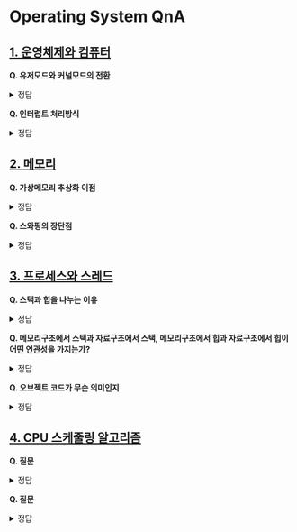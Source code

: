 # Operating System QnA

## [1. 운영체제와 컴퓨터](https://github.com/DE-multi/CS_study/blob/main/Operating%20System/1.%20%EC%9A%B4%EC%98%81%EC%B2%B4%EC%A0%9C%EC%99%80%20%EC%BB%B4%ED%93%A8%ED%84%B0.md)  
  
**Q. 유저모드와 커널모드의 전환**  
<details>
<summary>정답</summary>
<br>  

  컴퓨터의 보안을 위해서 커널모드와 유저모드로 나누어 운영체제의 중추적인 역할을 하는 커널에 접근하고 수정할 수 있는 권한을 제한한다.  
  유저모드 = 일반 권한  
  커널모드 = 관리자 권한  
  이라고 생각하면 된다.   
  
  커널모드에선 커널을 직접 수정할 수 있고 모든 파일에 접근하여 수정,삭제 등을 할 수 있다.  
  
  유저모드에서 커널모드로의 전환은 **시스템콜**을 호출하여 진행한다.  
  유저프로그램이 I/O요청을 하면 (올바른 I/O요청 인지 확인 후) modebit가 1에서 0으로 바뀌어 커널모드로 변환되어 실행한 후   
  다시 modebit를 0에서 1로 바뀌어 유저모드로 전환한다.   
  
</details>

**Q. 인터럽트 처리방식**  
<details>
<summary>정답</summary>
<br>  
  
  인터럽트란 어떤 신호가 들어왔을때 CPU를 잠시 중단하는 것이다.  
  CPU는 기계어로 쓰인 컴퓨터 프로그램의 명령어를 해석하여 실행하고 외부에서 정보를 입력받아,이를 기억하고, 연산하며, 결과를 외부로 출력한다.  
  이러한 과정중에 인터럽트가 발생하면 원래 하던 작업(주프로그램)을 중지하고 **인터럽트 서비스루틴**을 실행하여 인터럽트 처리 후 다시 주 프로그램으로 복귀한다.  
  ![image](https://user-images.githubusercontent.com/108858076/209749396-2756ff82-6e9b-4613-916b-21be707f4b71.png)  
 
  참고 : https://m.blog.naver.com/PostView.naver?isHttpsRedirect=true&blogId=scw0531&logNo=220650635893

</details>


## [2. 메모리](https://github.com/DE-multi/CS_study/blob/main/Operating%20System/2.%20%EB%A9%94%EB%AA%A8%EB%A6%AC.md)  
  
**Q. 가상메모리 추상화 이점**  
<details>
<summary>정답</summary>
<br>  

</details>

**Q. 스와핑의 장단점**  
<details>
<summary>정답</summary>
<br>  

</details>

## [3. 프로세스와 스레드](https://github.com/DE-multi/CS_study/blob/main/Operating%20System/%ED%94%84%EB%A1%9C%EC%84%B8%EC%8A%A4%EC%99%80%20%EC%8A%A4%EB%A0%88%EB%93%9C.md)  
  
  
**Q. 스택과 힙을 나누는 이유**  
<details>
<summary>정답</summary>
<br>  
스텍과 힙의 정확한 차이점
- 스텍은 접근이 매우빠르고 변수를 명시적으로 할당 해제할 필요가없다 (컴파일러에 의해 메모리가 햊제 할당이 된다)
- 힙은 동적으로 메모리를 할당할 때 사용된다. (프로그래머가 직접 할당시킴) 

스텍과 힙을 나눈이유
- 스텍은 매우빠르게 접근이 가능하고 메모리의 낭비된 공간이 없이 사용가능하다. 스텍의 의미대로 차례대로 쌓기때문

- 힙은 사용자가 따로 할당 관리를 해서 사용해야 한다 때문에 스택보다 느리게 할당된다 용량은 크지만 단편화의 위험이있다 

힙의 장점을 포함한 스텍을 구현할수없는 이유는
- 스텍의 특성상 데이터의 접근하는 부분이 top뿐이다
- top은 스텍의 활성레코드가 저장될수있는 이유이고 자료구조를 적용할수있는 이유이며 함수가 실행 중일때만 접근 가능한 공간이다 즉 중간에 접근이 불가능하다
- 힙은 포인터로 해당데이터의 접근이 하능하다

프로그램 상에서 얼마나 메모리가 필요할지 모르는 상태이며 미리모두 할당해 놓는 것은 쓰이지 않는 메모리까지 할당하는 것으로 비효율적이기에 스텍과 힙을 나누어 할당하는 것이다


</details>
  
**Q. 메모리구조에서 스택과 자료구조에서 스택, 메모리구조에서 힙과 자료구조에서 힙이 어떤 연관성을 가지는가?**  
<details>
<summary>정답</summary>
<br>  
이건 제가 잘못 공부한 것입니다 
정확하게 같은 내용이며 메모리구조의 스텍과 힙은 영역을 뜻하는말이고 이 영역 안에 자료구조가 포함이 된 것 입니다 스텍영역안에는 스텍의 자료구조가 힙 영역 안에는 힙 자료구조가 있으므로 메모리구조 속 각 영역안에 각 자료구조들이 존재한다고 이해하시면 좋습니다
</details>
  
**Q. 오브젝트 코드가 무슨 의미인지** 
<details>
<summary>정답</summary>
<br>  
목적코드 = 오브젝트코드 = 목적모듈 (모두같은 뜻으로 사용됩니다)

- 컴파일러 또는 어셈블러에 의해 생성되는 코드
- 컴파일러나 어셈블러가 소스 코드를 컴파일 또는 어셈블해서 생성하는 파일
- 기계어나 또는 그에 준하는 RTL과 같이 이진 코드로 이루어짐
</details>


## [4. CPU 스케줄링 알고리즘]()  
  
**Q. 질문**  
<details>
<summary>정답</summary>
<br>  

</details>

**Q. 질문**  
<details>
<summary>정답</summary>
<br>  

</details>
